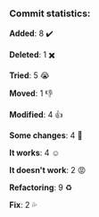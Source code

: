 ### Commit statistics:

**Added**: 8 :heavy_check_mark:

**Deleted**: 1 :heavy_multiplication_x:

**Tried**: 5 :sob:

**Moved**: 1 :-1:

**Modified**: 4 :+1:

**Some changes**: 4 :hankey:

**It works**: 4 :relaxed:

**It doesn't work**: 2 :rage:

**Refactoring**: 9 :recycle:

**Fix**: 2 :sweat_drops: